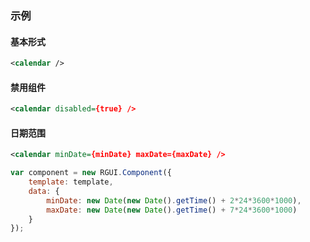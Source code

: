 ### 示例
#### 基本形式

<div class="m-example"></div>

```xml
<calendar />
```

#### 禁用组件

<div class="m-example"></div>

```xml
<calendar disabled={true} />
```

#### 日期范围

<div class="m-example"></div>

```xml
<calendar minDate={minDate} maxDate={maxDate} />
```

```javascript
var component = new RGUI.Component({
    template: template,
    data: {
        minDate: new Date(new Date().getTime() + 2*24*3600*1000),
        maxDate: new Date(new Date().getTime() + 7*24*3600*1000)
    }
});
```
